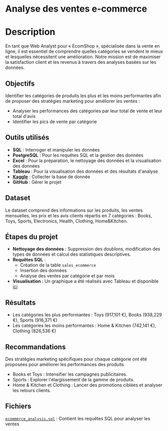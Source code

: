 # Analyse des ventes e-commerce

# Description
En tant que Web Analyst pour « EcomShop », spécialisée dans la vente en ligne, il est essentiel de comprendre quelles catégories se vendent le mieux et lesquelles nécessitent une amélioration. Notre mission est de maximiser la satisfaction client et les revenus à travers des analyses basées sur les données.

## Objectifs
Identifier les catégories de produits les plus et les moins performantes afin de proposer des stratégies marketing pour améliorer les ventes :
- Analyser les performances des catégories par leur total de vente et leur total d'avis
- Identifier les pics de vente par catégorie

## Outils utilisés
- **SQL** : Interroger et manipuler les données
- **PostgreSQL** : Pour les requêtes SQL et la gestion des données
- **Excel** : Pour la préparation, le nettoyage des données et la visualisation des données
- **Tableau** : Pour la visualisation des données et des résultats d'analyse
- **[Kaggle](https://www.kaggle.com/datasets/fahmidachowdhury/e-commerce-sales-analysis/data?select=ecommerce_sales_analysis.csv)** : Collecter la base de donnée
- **GitHub** : Gérer le projet

## Dataset
Le dataset comprend des informations sur les produits, les ventes mensuelles, les prix et les avis clients répartis en 7 catégories : Books, Toys, Sports, Electronics, Health, Clothing, Home&Kitchen.

## Étapes du projet
- **Nettoyage des données** : Suppression des doublons, modification des types de données et calcul des statistiques descriptives.
- **Requêtes SQL** : 
  - Création de la table `sales_ecommerce`
  - Insertion des données
  - Analyse des ventes par catégorie et par mois
- **Visualisation** : Un graphique a été réalisés avec Tableau et disponible [ici](https://public.tableau.com/views/Comparaisondesavisetdesventesparcatgorie/Feuille1)

## Résultats
- Les catégories les plus performantes : Toys (917,101 €), Books (938,229 €), Sports (916,371 €)
- Les catégories les moins performantes : Home & Kitchen (742,141 €), Clothing (826,536 €)

## Recommandations
Des stratégies marketing spécifiques pour chaque catégorie ont été proposées pour améliorer les performances des produits
- Books et Toys : Intensifier les campagnes publicitaires.
- Sports : Explorer l'élargissement de la gamme de produits.
- Home & Kitchen et Clothing : Lancer des promotions ciblées et analyser les retours clients.


## Fichiers
[`ecommerce_analysis.sql`](ecommerce_analysis.sql) : Contient les requêtes SQL pour analyser les ventes
